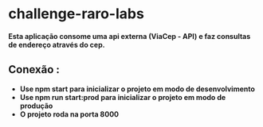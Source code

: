 # challenge-raro-labs

#### Esta aplicação consome uma api externa (ViaCep - API) e faz consultas de endereço através do cep.

## Conexão :

- **Use npm start para inicializar o projeto em modo de desenvolvimento**
- **Use npm run start:prod para inicializar o projeto em modo de produção**
- **O projeto roda na porta 8000**

